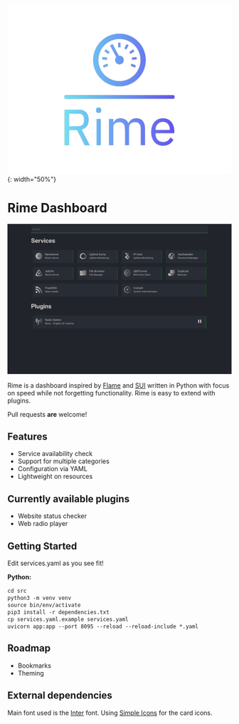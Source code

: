 ![Rime Logo](docs/rime-logo.png?raw=true "Rime Logo" ){: width="50%"}

# Rime Dashboard

![Main Interface](docs/screenshot.png?raw=true "Main interface ")

Rime is a dashboard inspired by [Flame](https://github.com/pawelmalak/flame) and [SUI](https://github.com/jeroenpardon/sui) written in Python with focus on speed while not forgetting functionality. Rime is easy to extend with plugins.

Pull requests **are** welcome!

## Features

- Service availability check
- Support for multiple categories
- Configuration via YAML
- Lightweight on resources

## Currently available plugins
- Website status checker
- Web radio player

## Getting Started

Edit services.yaml as you see fit!


**Python:**

```
cd src
python3 -m venv venv  
source bin/env/activate  
pip3 install -r dependencies.txt  
cp services.yaml.example services.yaml
uvicorn app:app --port 8095 --reload --reload-include *.yaml

```

## Roadmap
- Bookmarks
- Theming

## External dependencies

Main font used is the [Inter](https://rsms.me/inter/) font.
Using [Simple Icons](https://simpleicons.org/) for the card icons.
